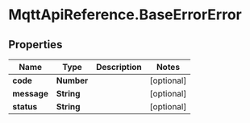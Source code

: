 # MqttApiReference.BaseErrorError

## Properties

Name | Type | Description | Notes
------------ | ------------- | ------------- | -------------
**code** | **Number** |  | [optional] 
**message** | **String** |  | [optional] 
**status** | **String** |  | [optional] 


